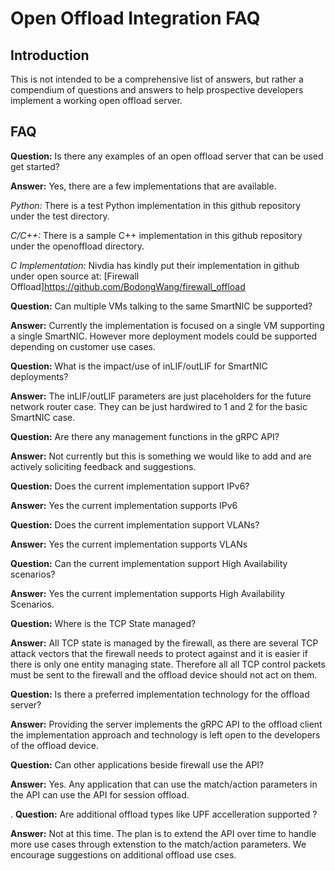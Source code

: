 # Open Offload Integration FAQ

## Introduction
This is not intended to be a comprehensive list of answers, but rather a compendium of questions and answers to help prospective developers implement a working open offload server.

## FAQ

**Question:** Is there any examples of an open offload server that can be used get started?

**Answer:** Yes, there are a few implementations that are available.

*Python:* There is a test Python implementation in this github repository under the test directory.

*C/C++:* There is a sample C++ implementation in this github repository under the openoffload directory.

*C Implementation:* Nivdia has kindly put their implementation in github under open source at: [Firewall Offload]https://github.com/BodongWang/firewall_offload

**Question:** Can multiple VMs talking to the same SmartNIC be supported?

**Answer:** Currently the implementation is focused on a single VM supporting a single SmartNIC. However more deployment models could be supported depending on customer use cases.

**Question:** What is the impact/use of inLIF/outLIF for SmartNIC deployments?

**Answer:** The inLIF/outLIF parameters are just placeholders for the future network router case. They can be just hardwired to 1 and 2 for the basic SmartNIC case.

**Question:** Are there any management functions in the gRPC API?

**Answer:** Not currently but this is something we would like to add and are actively soliciting feedback and suggestions.

**Question:** Does the current implementation support IPv6?

**Answer:** Yes the current implementation supports IPv6

**Question:** Does the current implementation support VLANs?

**Answer:** Yes the current implementation supports VLANs

**Question:** Can the current implementation support High Availability scenarios?

**Answer:** Yes the current implementation supports High Availability Scenarios.

**Question:** Where is the TCP State managed?

**Answer:** All TCP state is managed by the firewall, as there are several TCP attack vectors that the firewall needs to protect against and it is easier if there is only one entity managing state. Therefore all all TCP control packets must be sent to the firewall and the offload device should not act on them.

**Question:** Is there a preferred implementation technology for the offload server?

**Answer:** Providing the server implements the gRPC API to the offload client the implementation approach and technology is left open to the developers of the offload device.

**Question:** Can other applications beside firewall use the API?

**Answer:** Yes. Any application that can use the match/action parameters in the API can use the API for session offload.

.
**Question:** Are additional offload types like UPF accelleration supported ?

**Answer:** Not at this time. The plan is to extend the API over time to handle more use cases through extenstion to the match/action parameters. We encourage suggestions on additional  offload use cses.
